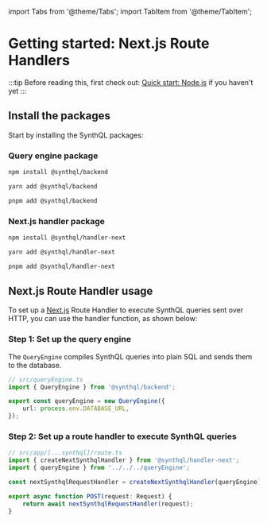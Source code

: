 import Tabs from '@theme/Tabs';
import TabItem from '@theme/TabItem';

# Getting started: Next.js Route Handlers

:::tip
Before reading this, first check out:
[Quick start: Node.js](./quick-start) if you haven't yet
:::

## Install the packages

Start by installing the SynthQL packages:

### Query engine package

<Tabs>
<TabItem value="npm" label="npm">

```bash
npm install @synthql/backend
```

</TabItem>
<TabItem value="yarn" label="yarn">

```bash
yarn add @synthql/backend
```

</TabItem>
<TabItem value="pnpm" label="pnpm">

```bash
pnpm add @synthql/backend
```

</TabItem>
</Tabs>

### Next.js handler package

<Tabs>
<TabItem value="npm" label="npm">

```bash
npm install @synthql/handler-next
```

</TabItem>
  
<TabItem value="yarn" label="yarn">

```bash
yarn add @synthql/handler-next
```

</TabItem>

<TabItem value="pnpm" label="pnpm">

```bash
pnpm add @synthql/handler-next
```

</TabItem>
</Tabs>

## Next.js Route Handler usage

To set up a [Next.js](https://nextjs.org/docs/14/getting-started/installation) Route Handler to execute SynthQL queries sent over HTTP, you can use the handler function, as shown below:

### Step 1: Set up the query engine

The `QueryEngine` compiles SynthQL queries into plain SQL and sends them to the database.

```ts
// src/queryEngine.ts
import { QueryEngine } from '@synthql/backend';

export const queryEngine = new QueryEngine({
    url: process.env.DATABASE_URL,
});
```

### Step 2: Set up a route handler to execute SynthQL queries

```ts
// src/app/[...synthql]/route.ts
import { createNextSynthqlHandler } from '@synthql/handler-next';
import { queryEngine } from '../../../queryEngine';

const nextSynthqlRequestHandler = createNextSynthqlHandler(queryEngine);

export async function POST(request: Request) {
    return await nextSynthqlRequestHandler(request);
}
```

